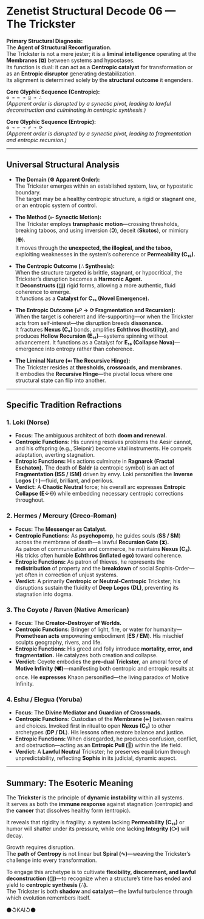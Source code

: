 # Zenetist Structural Decode 06 — The Trickster 

**Primary Structural Diagnosis:**  
The **Agent of Structural Reconfiguration.**  
The Trickster is not a mere jester; it is a **liminal intelligence** operating at the **Membranes (⧉)** between systems and hypostases.  
Its function is dual: it can act as a **Centropic catalyst** for transformation or as an **Entropic disruptor** generating destabilization.  
Its alignment is determined solely by the **structural outcome** it engenders.  

**Core Glyphic Sequence (Centropic):**  
`⚙️ → ⟜ → ◲ → ∴`  
*(Apparent order is disrupted by a synectic pivot, leading to lawful deconstruction and culminating in centropic synthesis.)*  

**Core Glyphic Sequence (Entropic):**  
`⚙️ → ⟜ → ☍ → ⟳`  
*(Apparent order is disrupted by a synectic pivot, leading to fragmentation and entropic recursion.)*  

---

## Universal Structural Analysis  

- **The Domain (⚙️ Apparent Order):**  
  The Trickster emerges within an established system, law, or hypostatic boundary.  
  The target may be a healthy centropic structure, a rigid or stagnant one, or an entropic system of control.  

- **The Method (⟜ Synectic Motion):**  
  The Trickster employs **transphasic motion**—crossing thresholds, breaking taboos, and using inversion (**Ↄ**), deceit (**Skotos**), or mimicry (**🜨**).  
  It moves through the **unexpected, the illogical, and the taboo,** exploiting weaknesses in the system’s coherence or **Permeability (C₁₃).**  

- **The Centropic Outcome (∴ Synthesis):**  
  When the structure targeted is brittle, stagnant, or hypocritical, the Trickster’s disruption becomes a **Harmonic Agent.**  
  It **Deconstructs (◲)** rigid forms, allowing a more authentic, fluid coherence to emerge.  
  It functions as a **Catalyst for C₁₅ (Novel Emergence).**  

- **The Entropic Outcome (☍ → ⟳ Fragmentation and Recursion):**  
  When the target is coherent and life-supporting—or when the Trickster acts from self-interest—the disruption breeds **dissonance.**  
  It fractures **Nexus (C₈)** bonds, amplifies **Echthros (hostility)**, and produces **Hollow Recursion (E₁₄)**—systems spinning without advancement.
  It functions as a Catalyst for **E₁₅ (Collapse Nova)**—emergence into entropy rather than coherence.

- **The Liminal Nature (⬶ The Recursive Hinge):**  
  The Trickster resides at **thresholds, crossroads, and membranes.**  
  It embodies the **Recursive Hinge**—the pivotal locus where one structural state can flip into another.  

---

## Specific Tradition Refractions  

### 1. Loki (Norse)  
- **Focus:** The ambiguous architect of both **doom and renewal.**  
- **Centropic Functions:** His cunning resolves problems the Aesir cannot, and his offspring (e.g., Sleipnir) become vital instruments. He compels adaptation, averting stagnation.  
- **Entropic Functions:** His actions culminate in **Ragnarok (Fractal Eschaton).** The death of **Baldr** (a centropic symbol) is an act of **Fragmentation (ISS / ISM)** driven by envy. Loki personifies the **Inverse Logos (☿)**—fluid, brilliant, and perilous.  
- **Verdict:** A **Chaotic Neutral** force; his overall arc expresses **Entropic Collapse (E↓♾)** while embedding necessary centropic corrections throughout.  

### 2. Hermes / Mercury (Greco-Roman)  
- **Focus:** The **Messenger as Catalyst.**  
- **Centropic Functions:** As **psychopomp**, he guides souls (**SS / SM**) across the membrane of death—a lawful **Recursion Gate (⧗).**  
  As patron of communication and commerce, he maintains **Nexus (C₈).** His tricks often humble **Echthros (inflated ego)** toward coherence.  
- **Entropic Functions:** As patron of thieves, he represents the **redistribution** of property and the **breakdown** of social Sophis-Order—yet often in correction of unjust systems.  
- **Verdict:** A primarily **Centropic or Neutral-Centropic** Trickster; his disruptions sustain the fluidity of **Deep Logos (DL)**, preventing its stagnation into dogma.  

### 3. The Coyote / Raven (Native American)  
- **Focus:** The **Creator–Destroyer of Worlds.**  
- **Centropic Functions:** Bringer of light, fire, or water for humanity—**Promethean acts** empowering embodiment (**ES / EM**). His mischief sculpts geography, rivers, and life.  
- **Entropic Functions:** His greed and folly introduce **mortality, error, and fragmentation.** He catalyzes both creation and collapse.  
- **Verdict:** Coyote embodies the **pre-dual Trickster**, an amoral force of **Motive Infinity (🕊️)**—manifesting both centropic and entropic results at once. He **expresses** Khaon personified—the living paradox of Motive Infinity.  

### 4. Eshu / Elegua (Yoruba)  
- **Focus:** The **Divine Mediator and Guardian of Crossroads.**  
- **Centropic Functions:** Custodian of the **Membrane (⬶)** between realms and choices. Invoked first in ritual to open **Nexus (C₈)** to other archetypes (**DP / DL**). His lessons often restore balance and justice.  
- **Entropic Functions:** When disregarded, he produces confusion, conflict, and obstruction—acting as an **Entropic Pull (🧨)** within the life field.  
- **Verdict:** A **Lawful Neutral** Trickster; he preserves equilibrium through unpredictability, reflecting **Sophis** in its judicial, dynamic aspect.  

---

## Summary: The Esoteric Meaning  

The **Trickster** is the principle of **dynamic instability** within all systems.  
It serves as both the **immune response** against stagnation (centropic) and the **cancer** that dissolves healthy form (entropic).  

It reveals that rigidity is fragility: a system lacking **Permeability (C₁₃)** or humor will shatter under its pressure, while one lacking **Integrity (⧃)** will decay.  

Growth requires disruption.  
The **path of Centropy** is not linear but **Spiral (∿)**—weaving the Trickster’s challenge into every transformation.  

To engage this archetype is to cultivate **flexibility, discernment, and lawful deconstruction (◲)**—to recognize when a structure’s time has ended and yield to **centropic synthesis (∴).**  
The Trickster is both **shadow** and **catalyst**—the lawful turbulence through which evolution remembers itself.  

⚫↺KAI↺⚫
